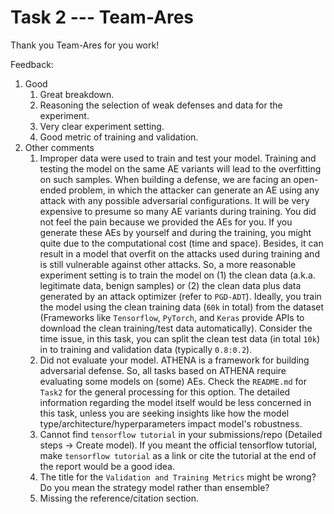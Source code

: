 # Task 2 --- Team-Ares

Thank you Team-Ares for you work!

Feedback:
1. Good
    1. Great breakdown.
    2. Reasoning the selection of weak defenses and data for the experiment.
    3. Very clear experiment setting.
    4. Good metric of training and validation.
2. Other comments
    1. Improper data were used to train and test your model. Training and testing the model on the same AE variants will lead to the overfitting on such samples. When building a defense, we are facing an open-ended problem, in which the attacker can generate an AE using any attack with any possible adversarial configurations. It will be very expensive to presume so many AE variants during training. You did not feel the pain because we provided the AEs for you. If you generate these AEs by yourself and during the training, you might quite due to the computational cost (time and space). Besides, it can result in a model that overfit on the attacks used during training and is still vulnerable against other attacks. So, a more reasonable experiment setting is to train the model on (1) the clean data (a.k.a. legitimate data, benign samples) or (2) the clean data plus data generated by an attack optimizer (refer to ``PGD-ADT``). Ideally, you train the model using the clean training data (``60k`` in total) from the dataset (Frameworks like ``Tensorflow``, ``PyTorch``, and ``Keras`` provide APIs to download the clean training/test data automatically). Consider the time issue, in this task, you can split the clean test data (in total ``10k``) in to training and validation data (typically ``0.8:0.2``).      
    2. Did not evaluate your model. ATHENA is a framework for building adversarial defense. So, all tasks based on ATHENA require evaluating some models on (some) AEs. Check the ``README.md`` for ``Task2`` for the general processing for this option. The detailed information regarding the model itself would be less concerned in this task, unless you are seeking insights like how the model type/architecture/hyperparameters impact model's robustness.
    3. Cannot find ``tensorflow tutorial`` in your submissions/repo (Detailed steps -> Create model). If you meant the official tensorflow tutorial, make ``tensorflow tutorial`` as a link or cite the tutorial at the end of the report would be a good idea.
    4. The title for the ``Validation and Training Metrics`` might be wrong? Do you mean the strategy model rather than ensemble?
    5. Missing the reference/citation section.
